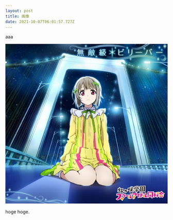 ```yaml
---
layout: post
title: 画像
date: 2021-10-07T06:01:57.727Z
---
```

aaa

![mutekikyuu](/assets/uploads/nakasu.jpg "nakasu")

hoge hoge.